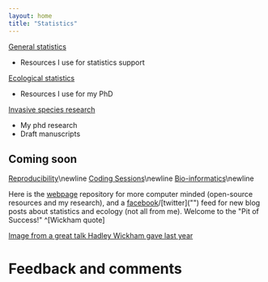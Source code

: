 ```yaml
---
layout: home
title: "Statistics"
---
```


[General statistics](https://davan690.github.io/2019-04-25-General-statistics/)
- Resources I use for statistics support

[Ecological statistics](https://davan690.github.io/2019-04-27-Ecological-statistics/)
- Resources I use for my PhD

[Invasive species research](https://davan690.github.io/2019-04-30-Invasive-species-modeling/)
- My phd research
- Draft manuscripts

## Coming soon

[Reproducibility]("https://www.nature.com/articles/d41586-019-00067-3/")\newline
[Coding Sessions]("https://ourcodingclub.github.io//")\newline
[Bio-informatics]("https://en.wikipedia.org/wiki/Bioinformatics/")\newline

Here is the [webpage]("https://github.com/davan690/davan690.github.io/") repository for more computer minded (open-source resources and my research), and a [facebook]("https://www.facebook.com/StatisticsNetwork/")/[twitter]("") feed for new blog posts about statistics and ecology (not all from me). Welcome to the "Pit of Success!" ^[Wickham quote]

[Image from a great talk Hadley Wickham gave last year](https://i.imgur.com/7J1bEaJ.mp4)

# Feedback and comments
